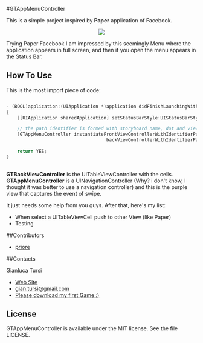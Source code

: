 #GTAppMenuController

This is a simple project inspired by **Paper** application of Facebook.

<p align="center"><img src="https://github.com/priore/GTAppMenuController/blob/master/screen_animation.gif"/></p>

Trying Paper Facebook I am impressed by this seemingly Menu where the application appears in full screen, and then if you open the menu appears in the Status Bar.

## How To Use

This is the most import piece of code:

```objective-c

- (BOOL)application:(UIApplication *)application didFinishLaunchingWithOptions:(NSDictionary *)launchOptions
{
    [[UIApplication sharedApplication] setStatusBarStyle:UIStatusBarStyleLightContent];

    // the path identifier is formed with storyboard name, dot and viewcontroller identifier (eg: Main.mainviewcontroller)
    [GTAppMenuController instantiateFrontViewControllerWithIdentifierPath:@"Main.front"
                                     backViewControllerWithIdentifierPath:@"Main.back"];
    
    return YES;
}
 
```

**GTBackViewController** is the UITableViewController with the cells. **GTAppMenuController** is a UINavigationController (Why? i don't know, I thought it was better to use a navigation controller) and this is the purple view that captures the event of swipe.

It just needs some help from you guys. After that, here's my list:

- When select a UITableViewCell push to other View (like Paper)
- Testing

##Contributors
-  [priore](https://github.com/priore)

##Contacts

Gianluca Tursi

- <a href="http://www.gianlucatursi.com">Web Site</a>
- <a href="mailto:gian.tursi@gmail.com">gian.tursi@gmail.com</a>
- <a href="http://swish.gianlucatursi.com"> Please download my first Game :)</a>

## License

GTAppMenuController is available under the MIT license. See the file LICENSE.
